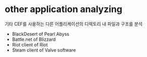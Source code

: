 # other application analyzing
기타 CEF를 사용하는 다른 어플리케이션의 디렉토리 내 파일과 구조를 분석
- BlackDesert of Pearl Abyss 
- Battle.net of Blizzard
- Riot client of Riot 
- Steam client of Valve software
